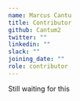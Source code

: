 ```yaml
---
name: Marcus Cantu
title: Contributor
github: Cantum2
twitter: ""
linkedin: ""
slack: ""
joining_date: ""
role: contributor
---
```


Still waiting for this
